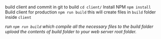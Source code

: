 build client and commit in git
to build `cd client/`
Install NPM `npm install`
Build client for production `npm run build`
this will create files in `build` folder inside `client`

*run `npm run build` which compile all the necessary files to the build folder*
*upload the contents of build folder to your web server root folder.*

